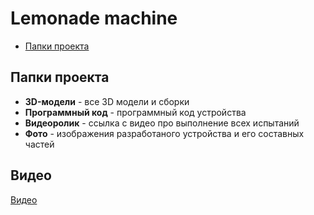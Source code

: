 # Lemonade machine
* [Папки проекта](#chapter-0)
<a id="chapter-0"></a>
## Папки проекта
- **3D-модели** - все 3D модели и сборки
- **Программный код** - программный код устройства
- **Видеоролик** - ссылка с видео про выполнение всех испытаний
- **Фото** - изображения разработаного устройства и его составных частей
<a id="chapter-1"></a>
## Видео
[Видео](https://vk.com/wall773091610_1)

